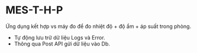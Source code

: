 # MES-T-H-P

Ứng dụng kết hợp vs máy đo để đo nhiệt độ + độ ẩm + áp suất trong phòng.
- Tự động lưu trữ dữ liệu Logs và Error.
- Thông qua Post API gửi dữ liệu vào Db.
